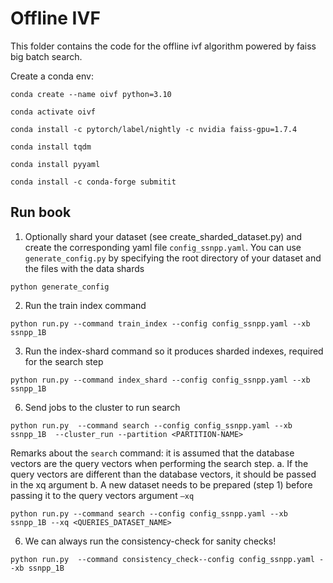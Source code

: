 
# Offline IVF

This folder contains the code for the offline ivf algorithm powered by faiss big batch search.

Create a conda env:

`conda create --name oivf python=3.10`

`conda activate oivf`

`conda install -c pytorch/label/nightly -c nvidia faiss-gpu=1.7.4`

`conda install tqdm`

`conda install pyyaml`

`conda install -c conda-forge submitit`


## Run book

1. Optionally shard your dataset (see create_sharded_dataset.py) and create the corresponding yaml file `config_ssnpp.yaml`. You can use `generate_config.py` by specifying the root directory of your dataset and the files with the data shards

`python generate_config`

2. Run the train index command

`python run.py --command train_index --config config_ssnpp.yaml --xb ssnpp_1B`


3. Run the index-shard command so it produces sharded indexes, required for the search step

`python run.py --command index_shard --config config_ssnpp.yaml --xb ssnpp_1B`


6. Send jobs to the cluster to run search

`python run.py  --command search --config config_ssnpp.yaml --xb ssnpp_1B  --cluster_run --partition <PARTITION-NAME>`


Remarks about the `search` command: it is assumed that the database vectors are the query vectors when performing the search step.
a. If the query vectors are different than the database vectors, it should be passed in the xq argument
b. A new dataset needs to be prepared (step 1) before passing it to the query vectors argument `–xq`

`python run.py --command search --config config_ssnpp.yaml --xb ssnpp_1B --xq <QUERIES_DATASET_NAME>`


6. We can always run the consistency-check for sanity checks!

`python run.py  --command consistency_check--config config_ssnpp.yaml --xb ssnpp_1B`


